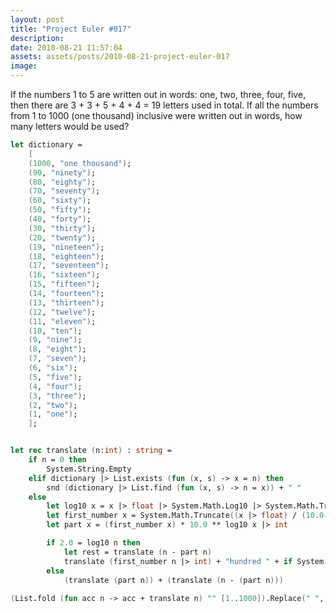 ```yaml
---
layout: post
title: "Project Euler #017"
description:
date: 2010-08-21 11:57:04
assets: assets/posts/2010-08-21-project-euler-017
image: 
---
```


If the numbers 1 to 5 are written out in words: one, two, three, four, five, then there are 3 + 3 + 5 + 4 + 4 = 19 letters used in total.  If all the numbers from 1 to 1000 (one thousand) inclusive were written out in words, how many letters would be used?

```fsharp
let dictionary = 
    [
    (1000, "one thousand"); 
    (90, "ninety");
    (80, "eighty");
    (70, "seventy");
    (60, "sixty");
    (50, "fifty");
    (40, "forty");
    (30, "thirty");
    (20, "twenty");
    (19, "nineteen");
    (18, "eighteen");
    (17, "seventeen");
    (16, "sixteen");
    (15, "fifteen");
    (14, "fourteen");
    (13, "thirteen");
    (12, "twelve");
    (11, "eleven");
    (10, "ten");
    (9, "nine");
    (8, "eight");
    (7, "seven");
    (6, "six");
    (5, "five");
    (4, "four");
    (3, "three");
    (2, "two");
    (1, "one");
    ];


let rec translate (n:int) : string =
    if n = 0 then
        System.String.Empty
    elif dictionary |> List.exists (fun (x, s) -> x = n) then
        snd (dictionary |> List.find (fun (x, s) -> n = x)) + " "
    else
        let log10 x = x |> float |> System.Math.Log10 |> System.Math.Truncate
        let first_number x = System.Math.Truncate((x |> float) / (10.0 ** log10 x))
        let part x = (first_number x) * 10.0 ** log10 x |> int

        if 2.0 = log10 n then
            let rest = translate (n - part n)
            translate (first_number n |> int) + "hundred " + if System.String.IsNullOrWhiteSpace(rest) then "" else "and " + rest
        else
            (translate (part n)) + (translate (n - (part n)))
            
(List.fold (fun acc n -> acc + translate n) "" [1..1000]).Replace(" ", System.String.Empty).Length
```

